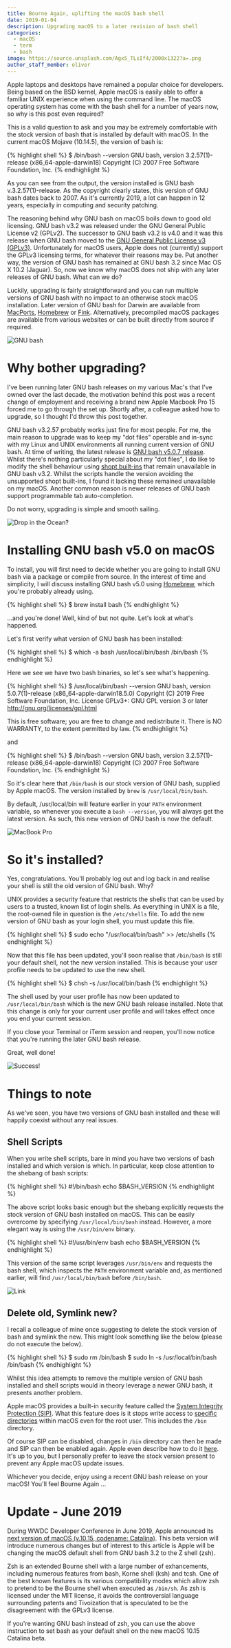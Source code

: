 ```yaml
---
title: Bourne Again, uplifting the macOS bash shell
date: 2019-01-04
description: Upgrading macOS to a later revision of bash shell
categories:
  - macOS
  - term
  - bash
image: https://source.unsplash.com/Agx5_TLsIf4/2000x1322?a=.png
author_staff_member: oliver
---
```


Apple laptops and desktops have remained a popular choice for developers. Being based on the BSD kernel, Apple macOS is easily able to offer a familiar UNIX experience when using the command line. The macOS operating system has come with the bash shell for a number of years now, so why is this post even required?

This is a valid question to ask and you may be extremely comfortable with the stock version of bash that is installed by default with macOS. In the current macOS Mojave (10.14.5), the version of bash is:

{% highlight shell %}
$ /bin/bash --version
GNU bash, version 3.2.57(1)-release (x86_64-apple-darwin18)
Copyright (C) 2007 Free Software Foundation, Inc.
{% endhighlight %}

As you can see from the output, the version installed is GNU bash v.3.2.57(1)-release. As the copyright clearly states, this version of GNU bash dates back to 2007. As it's currently 2019, a lot can happen in 12 years, especially in computing and security patching.

The reasoning behind why GNU bash on macOS boils down to good old licensing. GNU bash v3.2 was released under the GNU General Public License v2 (GPLv2). The successor to GNU bash v3.2 is v4.0 and it was this release when GNU bash moved to the [GNU General Public License v3 (GPLv3)](https://www.gnu.org/licenses/gpl.html). Unfortunately for macOS users, Apple does not (currently) support the GPLv3 licensing terms, for whatever their reasons may be. Put another way, the version of GNU bash has remained at GNU bash 3.2 since Mac OS X 10.2 (Jaguar). So, now we know why macOS does not ship with any later releases of GNU bash. What can we do?

Luckily, upgrading is fairly straightforward and you can run multiple versions of GNU bash with no impact to an otherwise stock macOS installation. Later version of GNU bash for Darwin are available from [MacPorts](http://trac.macports.org/browser/trunk/dports/shells/bash), [Homebrew](http://brew.sh/) or [Fink](http://pdb.finkproject.org/pdb/package.php/bash). Alternatively, precompiled macOS packages are available from various websites or can be built directly from source if required.

![GNU bash](https://tiswww.case.edu/php/chet/img/bash-logo-web.png)

# Why bother upgrading?

I've been running later GNU bash releases on my various Mac's that I've owned over the last decade, the motivation behind this post was a recent change of employment and receiving a brand new Apple Macbook Pro 15 forced me to go through the set up. Shortly after, a colleague asked how to upgrade, so I thought I'd throw this post together.

GNU bash v3.2.57 probably works just fine for most people. For me, the main reason to upgrade was to keep my "dot files" operable and in-sync with my Linux and UNIX environments all running current version of GNU bash. At time of writing, the latest release is [GNU bash v5.0.7 release](https://tiswww.case.edu/php/chet/bash/bashtop.html#CurrentStatus). Whilst there's nothing particularly special about my "dot files", I do like to modify the shell behaviour using [shopt built-ins](https://www.gnu.org/software/bash/manual/bash.html#The-Shopt-Builtin) that remain unavailable in GNU bash v3.2. Whilst the scripts handle the version avoiding the unsupported shopt built-ins, I found it lacking these remained unavailable on my macOS. Another common reason is newer releases of GNU bash support programmable tab auto-completion.

Do not worry, upgrading is simple and smooth sailing.

![Drop in the Ocean?](https://source.unsplash.com/DKix6Un55mw/1500x1000?a=.png)

# Installing GNU bash v5.0 on macOS

To install, you will first need to decide whether you are going to install GNU bash via a package or compile from source. In the interest of time and simplicity, I will discuss installing GNU bash v5.0 using [Homebrew](http://brew.sh/), which you're probably already using.

{% highlight shell %}
$ brew install bash
{% endhighlight %}

...and you're done! Well, kind of but not quite. Let's look at what's happened.

Let's first verify what version of GNU bash has been installed:

{% highlight shell %}
$ which -a bash
/usr/local/bin/bash
/bin/bash
{% endhighlight %}

Here we see we have two bash binaries, so let's see what's happening.

{% highlight shell %}
$ /usr/local/bin/bash --version
GNU bash, version 5.0.7(1)-release (x86_64-apple-darwin18.5.0)
Copyright (C) 2019 Free Software Foundation, Inc.
License GPLv3+: GNU GPL version 3 or later <http://gnu.org/licenses/gpl.html>

This is free software; you are free to change and redistribute it.
There is NO WARRANTY, to the extent permitted by law.
{% endhighlight %}

and

{% highlight shell %}
$ /bin/bash --version
GNU bash, version 3.2.57(1)-release (x86_64-apple-darwin18)
Copyright (C) 2007 Free Software Foundation, Inc.
{% endhighlight %}

So it's clear here that `/bin/bash` is our stock version of GNU bash, supplied by Apple macOS. The version installed by `brew` is `/usr/local/bin/bash`.

By default, /usr/local/bin will feature earlier in your `PATH` environment variable, so whenever you execute a `bash --version`, you will always get the latest version. As such, this new version of GNU bash is now the default.

![MacBook Pro](https://source.unsplash.com/z8lfwpQVXJo/1500x1000?a=.png)

# So it's installed?

Yes, congratulations. You'll probably log out and log back in and realise your shell is still the old version of GNU bash. Why?

UNIX provides a security feature that restricts the shells that can be used by users to a trusted, known list of login shells. As everything in UNIX is a file, the root-owned file in question is the `/etc/shells` file. To add the new version of GNU bash as your login shell, you must update this file.

{% highlight shell %}
$ sudo echo "/usr/local/bin/bash" >> /etc/shells
{% endhighlight %}

Now that this file has been updated, you'll soon realise that `/bin/bash` is still your default shell, not the new version installed. This is because your user profile needs to be updated to use the new shell.

{% highlight shell %}
$ chsh -s /usr/local/bin/bash
{% endhighlight %}

The shell used by your user profile has now been updated to `/usr/local/bin/bash` which is the new GNU bash release installed. Note that this change is only for your current user profile and will takes effect once you end your current session.

If you close your Terminal or iTerm session and reopen, you'll now notice that you're running the later GNU bash release.

Great, well done!

![Success!](https://source.unsplash.com/AndE50aaHn4/1500x1000?a=.png)

# Things to note

As we've seen, you have two versions of GNU bash installed and these will happily coexist without any real issues.

## Shell Scripts

When you write shell scripts, bare in mind you have two versions of bash installed and which version is which. In particular, keep close attention to the shebang of bash scripts:

{% highlight shell %}
#!/bin/bash
echo $BASH_VERSION
{% endhighlight %}

The above script looks basic enough but the shebang explicitly requests the stock version of GNU bash installed on macOS. This can be easily ovrercome by specifying `/usr/local/bin/bash` instead. However, a more elegant way is using the `/usr/bin/env` binary.

{% highlight shell %}
#!/usr/bin/env bash
echo $BASH_VERSION
{% endhighlight %}

This version of the same script leverages `/usr/bin/env` and requests the bash shell, which inspects the `PATH` environment variable and, as mentioned earlier, will find `/usr/local/bin/bash` before `/bin/bash`.

![Link](https://source.unsplash.com/gtVrejEGdmM/1500x1000?a=.png)

## Delete old, Symlink new?

I recall a colleague of mine once suggesting to delete the stock version of bash and symlink the new. This might look something like the below (please do not execute the below).

{% highlight shell %}
$ sudo rm /bin/bash
$ sudo ln -s /usr/local/bin/bash /bin/bash
{% endhighlight %}

Whilst this idea attempts to remove the multiple version of GNU bash installed and shell scripts would in theory leverage a newer GNU bash, it presents another problem.

Apple macOS provides a built-in security feature called the [System Integrity Protection (SIP)](https://developer.apple.com/library/archive/documentation/Security/Conceptual/System_Integrity_Protection_Guide/Introduction/Introduction.html). What this feature does is it stops write access to [specific directories](https://developer.apple.com/library/archive/documentation/Security/Conceptual/System_Integrity_Protection_Guide/FileSystemProtections/FileSystemProtections.html) within macOS even for the root user. This includes the `/bin` directory.

Of course SIP can be disabled, changes in `/bin` directory can then be made and SIP can then be enabled again. Apple even describe how to do it [here](https://developer.apple.com/library/archive/documentation/Security/Conceptual/System_Integrity_Protection_Guide/ConfiguringSystemIntegrityProtection/ConfiguringSystemIntegrityProtection.html). It's up to you, but I personally prefer to leave the stock version present to prevent any Apple macOS update issues.

Whichever you decide, enjoy using a recent GNU bash release on your macOS! You'll feel Bourne Again ...

# Update - June 2019

During WWDC Developer Conference in June 2019, Apple announced its [next version of macOS (v.10.15, codename: Catalina)](https://news.google.com/stories/CAAqZAgKIl5DQklTUURvSmMzUnZjbmt0TXpZd1NqTUtFUWlBMmRqOGpZQU1FVkhIMUFrcThNclpFaDVCY0hCc1pTQmhibTV2ZFc1alpYTWdiV0ZqVDFNZ1EyRjBZV3hwYm1Fb0FBUAE). This beta version will introduce numerous changes but of interest to this article is Apple will be changing the macOS default shell from GNU bash 3.2 to the Z shell (zsh).

Zsh is an extended Bourne shell with a large number of exhancements, including numerous features from bash, Korne shell (ksh) and tcsh. One of the best known features is its various compatibility modes which allow zsh to pretend to be the Bourne shell when executed as `/bin/sh`. As zsh is licensed under the MIT license, it avoids the controversial language surrounding patents and Tivoization that is speculated to be the disagreement with the GPLv3 license.

If you're wanting GNU bash instead of zsh, you can use the above instruction to set bash as your default shell on the new macOS 10.15 Catalina beta.
